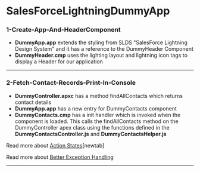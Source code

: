 # SalesForceLightningDummyApp

### 1-Create-App-And-HeaderComponent
* <b>DummyApp.app</b> extends the styling from SLDS "SalesForce Lightning Design System" and it has a reference to the DummyHeader Component
* <b>DummyHeader.cmp</b> uses the lighting layout and lightning icon tags to display a Header for our application

-----------------------------------------------------------------------------------------------------------------------------

### 2-Fetch-Contact-Records-Print-In-Console
* <b>DummyController.apxc</b> has a method findAllContacts which returns contact details
* <b>DummyApp.app</b> has a new entry for DummyContacts component
* <b>DummyContacts.cmp</b> has a init handler which is invoked when the component is loaded. This calls the findAllContacts method on the DummyController apex class using the functions defined in the <b>DummyContactsController.js</b> and <b>DummyContactsHelper.js</b>

Read more about
[Action States](https://developer.salesforce.com/docs/atlas.en-us.lightning.meta/lightning/controllers_server_actions_states.htm)[newtab]

Read more about
[Better Exception Handling](https://developer.salesforce.com/blogs/2017/09/error-handling-best-practices-lightning-apex.html)

-----------------------------------------------------------------------------------------------------------------------------
